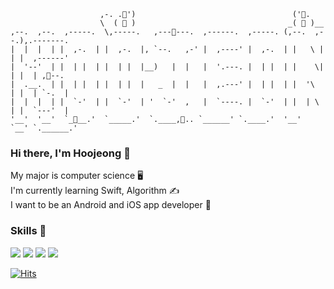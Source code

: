 ```
                    ,-. .🎀')                                   ('👑.
                    \  ( 👀 )                                  _( 👀 )__
,--.  ,--.  ,-----.  \,-----.   ,---👀---.  ,------.  ,-----. (,--.  ,--.),.-------. 
|  |  |  | |  ,-.  | |  ,-.  |, `--.   ,-' |  ,----' |  ,-.  | |   \ |  | |  ,------' 
|  '--'  | |  | |  | |  | |  |__)   |  |   |  '.---. |  | |  | |    \|  | |  | ,👀--. 
|  .__.  | |  | |  | |  | |  |   _  |  |   |  ,.---' |  | |  | |  '\    | |  | `-.  |
|  |  |  | |  `-'  | |  `-'  | '  `-'  ,   |  `----. |  `-'  | |  | \   | |  `---'  |
'__'  '__'  `_👀__.'  `_____.'  `.____,🍟.. `______' `.____.'  '__'  `__' `.______.'

```

### Hi there, I'm __Hoojeong__ 👋
My major is computer science 🖥  
I'm currently learning Swift, Algorithm ✍  
I want to be an Android and iOS app developer 💖 

### Skills 💪

<img src="https://img.shields.io/badge/Java-007396?style=flat-square&logo=Java&logoColor=white"/> <img src="https://img.shields.io/badge/Python-3776AB?style=flat-square&logo=python&logoColor=white"/> <img src="https://img.shields.io/badge/C-A8B9CC?style=flat-square&logo=c&logoColor=white"/> <img src="https://img.shields.io/badge/Swift-FA7343?style=flat-square&logo=swift&logoColor=white"/>

<!--
**gnwjd309/gnwjd309** is a ✨ _special_ ✨ repository because its `README.md` (this file) appears on your GitHub profile.

Here are some ideas to get you started:

- 🔭 I’m currently working on ...
- 🌱 I’m currently learning ...
- 👯 I’m looking to collaborate on ...
- 🤔 I’m looking for help with ...
- 💬 Ask me about ...
- 📫 How to reach me: ...
- 😄 Pronouns: ...
- ⚡ Fun fact: ...
-->

[![Hits](https://hits.seeyoufarm.com/api/count/incr/badge.svg?url=https%3A%2F%2Fgithub.com%2Fgnwjd309&count_bg=%2353BECB&title_bg=%23555555&icon=&icon_color=%23E7E7E7&title=hits&edge_flat=true)](https://hits.seeyoufarm.com)
